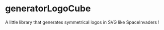 generatorLogoCube
=================

A little library that generates symmetrical logos in SVG like SpaceInvaders !
